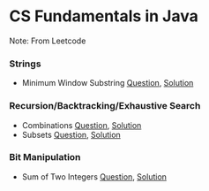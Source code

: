 # CS Fundamentals in Java

Note: From Leetcode 

### Strings
+ Minimum Window Substring [Question](https://leetcode.com/problems/minimum-window-substring/), [Solution](https://github.com/sarahdwyer/cs_fundamentals/blob/master/src/MinWindowSubstring.java)

### Recursion/Backtracking/Exhaustive Search
+ Combinations [Question](https://leetcode.com/problems/combinations/), [Solution](https://github.com/sarahdwyer/cs_fundamentals/blob/master/src/Combinations.java)
+ Subsets [Question](https://leetcode.com/problems/subsets/), [Solution](https://github.com/sarahdwyer/cs_fundamentals/blob/master/src/Subsets.java)

### Bit Manipulation 
+ Sum of Two Integers [Question](https://leetcode.com/problems/sum-of-two-integers/), [Solution](https://github.com/sarahdwyer/cs_fundamentals/blob/master/src/SumOfInts.java)
